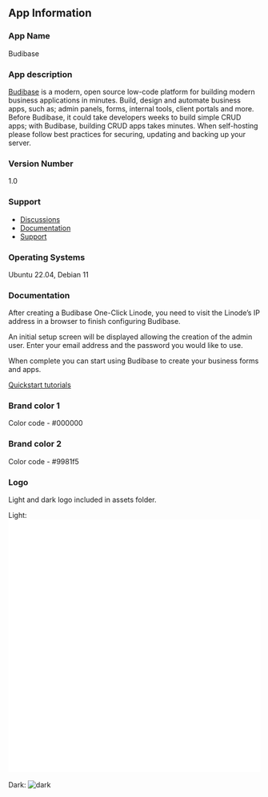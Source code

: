 ## App Information

### App Name
Budibase

### App description
[Budibase](https://github.com/Budibase/budibase) is a modern, open source low-code platform for building modern business applications in minutes. Build, design and automate business apps, such as; admin panels, forms, internal tools, client portals and more. Before Budibase, it could take developers weeks to build simple CRUD apps; with Budibase, building CRUD apps takes minutes.
When self-hosting please follow best practices for securing, updating and backing up your server.

### Version Number
1.0

### Support
* [Discussions](https://github.com/Budibase/budibase/discussions)
* [Documentation](https://docs.budibase.com/docs)
* [Support](https://budibase.com/contact/)

### Operating Systems
Ubuntu 22.04, Debian 11

### Documentation
After creating a Budibase One-Click Linode, you need to visit the Linode’s IP address in a browser to finish configuring Budibase.

An initial setup screen will be displayed allowing the creation of the admin user. Enter your email address and the password you would like to use. 

When complete you can start using Budibase to create your business forms and apps.

[Quickstart tutorials](https://docs.budibase.com/docs/quickstart-tutorials)

### Brand color 1
Color code - #000000

### Brand color 2
Color code - #9981f5

### Logo
Light and dark logo included in assets folder.

Light:
![light](assets/budibase-light.svg)

Dark:
![dark](assets/budibase.svg)
